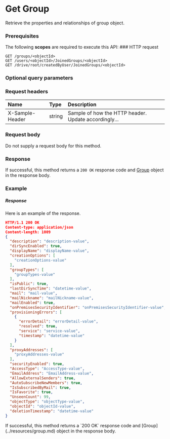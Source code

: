 # Get Group

Retrieve the properties and relationships of group object.
### Prerequisites
The following **scopes** are required to execute this API: ### HTTP request
<!-- { "blockType": "ignored" } -->
```http
GET /groups/<objectId>
GET /users/<objectId>/JoinedGroups/<objectId>
GET /drive/root/createdByUser/JoinedGroups/<objectId>
```
### Optional query parameters

### Request headers
| Name       | Type | Description|
|:-----------|:------|:----------|
| X-Sample-Header  | string  | Sample of how the HTTP header. Update accordingly...|

### Request body
Do not supply a request body for this method.
### Response
If successful, this method returns a `200 OK` response code and [Group](../resources/group.md) object in the response body.
### Example
##### Response
Here is an example of the response.
<!-- {
  "blockType": "response",
  "truncated": false,
  "@odata.type": "group"
} -->
```json
HTTP/1.1 200 OK
Content-type: application/json
Content-length: 1009
{
  "description": "description-value",
  "dirSyncEnabled": true,
  "displayName": "displayName-value",
  "creationOptions": [
    "creationOptions-value"
  ],
  "groupTypes": [
    "groupTypes-value"
  ],
  "isPublic": true,
  "lastDirSyncTime": "datetime-value",
  "mail": "mail-value",
  "mailNickname": "mailNickname-value",
  "mailEnabled": true,
  "onPremisesSecurityIdentifier": "onPremisesSecurityIdentifier-value",
  "provisioningErrors": [
    {
      "errorDetail": "errorDetail-value",
      "resolved": true,
      "service": "service-value",
      "timestamp": "datetime-value"
    }
  ],
  "proxyAddresses": [
    "proxyAddresses-value"
  ],
  "securityEnabled": true,
  "AccessType": "AccessType-value",
  "EmailAddress": "EmailAddress-value",
  "AllowExternalSenders": true,
  "AutoSubscribeNewMembers": true,
  "IsSubscribedByMail": true,
  "IsFavorite": true,
  "UnseenCount": 99,
  "objectType": "objectType-value",
  "objectId": "objectId-value",
  "deletionTimestamp": "datetime-value"
}
```

<!-- uuid: 3db982c2-04c0-4ea8-9f3d-4fb77edc0f6d
2015-10-15 03:41:19 UTC -->
<!-- {
  "type": "#page.annotation",
  "description": "Get Group",
  "keywords": "",
  "section": "documentation",
  "tocPath": ""
}-->If successful, this method returns a `200 OK` response code and [Group](../resources/group.md) object in the response body.
